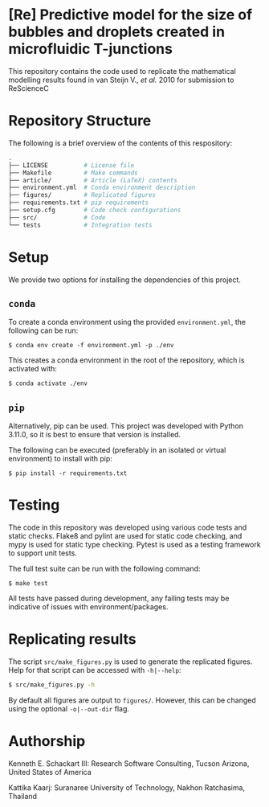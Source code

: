 # [Re] Predictive model for the size of bubbles and droplets created in microfluidic T-junctions

This repository contains the code used to replicate the mathematical modelling results found in van Steijn V., *et al.* 2010 for submission to ReScienceC

# Repository Structure

The following is a brief overview of the contents of this respository:

```sh
.
├── LICENSE          # License file
├── Makefile         # Make commands
├── article/         # Article (LaTeX) contents
├── environment.yml  # Conda environment description
├── figures/         # Replicated figures
├── requirements.txt # pip requirements
├── setup.cfg        # Code check configurations
├── src/             # Code
└── tests            # Integration tests
```

# Setup

We provide two options for installing the dependencies of this project.

## `conda`

To create a conda environment using the provided `environment.yml`, the following can be run:

```
$ conda env create -f environment.yml -p ./env
```

This creates a conda environment in the root of the repository, which is activated with:

```sh
$ conda activate ./env
```

## `pip`

Alternatively, pip can be used. This project was developed with Python 3.11.0, so it is best to ensure that version is installed.

The following can be executed (preferably in an isolated or virtual environment) to install with pip:

```
$ pip install -r requirements.txt
```

# Testing

The code in this repository was developed using various code tests and static checks. Flake8 and pylint are used for static code checking, and mypy is used for static type checking. Pytest is used as a testing framework to support unit tests.

The full test suite can be run with the following command:

```
$ make test
```

All tests have passed during development, any failing tests may be indicative of issues with environment/packages.

# Replicating results

The script `src/make_figures.py` is used to generate the replicated figures. Help for that script can be accessed with `-h|--help`:

```sh
$ src/make_figures.py -h
```

By default all figures are output to `figures/`. However, this can be changed using the optional `-o|--out-dir` flag.

# Authorship

Kenneth E. Schackart III: Research Software Consulting, Tucson Arizona, United States of America

Kattika Kaarj: Suranaree University of Technology, Nakhon Ratchasima, Thailand 